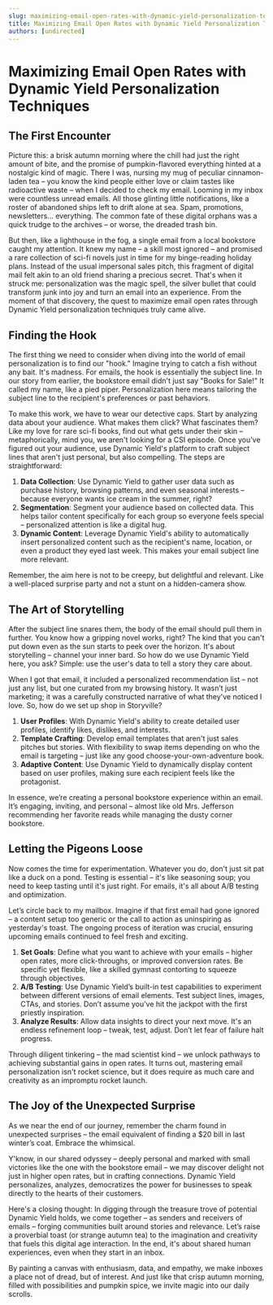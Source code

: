 ```yaml
---
slug: maximizing-email-open-rates-with-dynamic-yield-personalization-techniques
title: Maximizing Email Open Rates with Dynamic Yield Personalization Techniques
authors: [undirected]
---
```



# Maximizing Email Open Rates with Dynamic Yield Personalization Techniques

## The First Encounter

Picture this: a brisk autumn morning where the chill had just the right amount of bite, and the promise of pumpkin-flavored everything hinted at a nostalgic kind of magic. There I was, nursing my mug of peculiar cinnamon-laden tea – you know the kind people either love or claim tastes like radioactive waste – when I decided to check my email. Looming in my inbox were countless unread emails. All those glinting little notifications, like a roster of abandoned ships left to drift alone at sea. Spam, promotions, newsletters... everything. The common fate of these digital orphans was a quick trudge to the archives – or worse, the dreaded trash bin.

But then, like a lighthouse in the fog, a single email from a local bookstore caught my attention. It knew my name – a skill most ignored – and promised a rare collection of sci-fi novels just in time for my binge-reading holiday plans. Instead of the usual impersonal sales pitch, this fragment of digital mail felt akin to an old friend sharing a precious secret. That's when it struck me: personalization was the magic spell, the silver bullet that could transform junk into joy and turn an email into an experience. From the moment of that discovery, the quest to maximize email open rates through Dynamic Yield personalization techniques truly came alive.

## Finding the Hook

The first thing we need to consider when diving into the world of email personalization is to find our "hook." Imagine trying to catch a fish without any bait. It's madness. For emails, the hook is essentially the subject line. In our story from earlier, the bookstore email didn't just say "Books for Sale!" It called my name, like a pied piper. Personalization here means tailoring the subject line to the recipient's preferences or past behaviors. 

To make this work, we have to wear our detective caps. Start by analyzing data about your audience. What makes them click? What fascinates them? Like my love for rare sci-fi books, find out what gets under their skin – metaphorically, mind you, we aren't looking for a CSI episode. Once you've figured out your audience, use Dynamic Yield's platform to craft subject lines that aren't just personal, but also compelling. The steps are straightforward:

1. **Data Collection**: Use Dynamic Yield to gather user data such as purchase history, browsing patterns, and even seasonal interests – because everyone wants ice cream in the summer, right?
2. **Segmentation**: Segment your audience based on collected data. This helps tailor content specifically for each group so everyone feels special – personalized attention is like a digital hug. 
3. **Dynamic Content**: Leverage Dynamic Yield's ability to automatically insert personalized content such as the recipient's name, location, or even a product they eyed last week. This makes your email subject line more relevant.

Remember, the aim here is not to be creepy, but delightful and relevant. Like a well-placed surprise party and not a stunt on a hidden-camera show.

## The Art of Storytelling

After the subject line snares them, the body of the email should pull them in further. You know how a gripping novel works, right? The kind that you can't put down even as the sun starts to peek over the horizon. It's about storytelling – channel your inner bard. So how do we use Dynamic Yield here, you ask? Simple: use the user's data to tell a story they care about.

When I got that email, it included a personalized recommendation list – not just any list, but one curated from my browsing history. It wasn’t just marketing; it was a carefully constructed narrative of what they've noticed I love. So, how do we set up shop in Storyville?

1. **User Profiles**: With Dynamic Yield's ability to create detailed user profiles, identify likes, dislikes, and interests.
2. **Template Crafting**: Develop email templates that aren't just sales pitches but stories. With flexibility to swap items depending on who the email is targeting – just like any good choose-your-own-adventure book.
3. **Adaptive Content**: Use Dynamic Yield to dynamically display content based on user profiles, making sure each recipient feels like the protagonist.

In essence, we’re creating a personal bookstore experience within an email. It’s engaging, inviting, and personal – almost like old Mrs. Jefferson recommending her favorite reads while managing the dusty corner bookstore.

## Letting the Pigeons Loose

Now comes the time for experimentation. Whatever you do, don't just sit pat like a duck on a pond. Testing is essential – it's like seasoning soup; you need to keep tasting until it's just right. For emails, it's all about A/B testing and optimization.

Let’s circle back to my mailbox. Imagine if that first email had gone ignored – a content setup too generic or the call to action as uninspiring as yesterday's toast. The ongoing process of iteration was crucial, ensuring upcoming emails continued to feel fresh and exciting.

1. **Set Goals**: Define what you want to achieve with your emails – higher open rates, more click-throughs, or improved conversion rates. Be specific yet flexible, like a skilled gymnast contorting to squeeze through objectives.
2. **A/B Testing**: Use Dynamic Yield’s built-in test capabilities to experiment between different versions of email elements. Test subject lines, images, CTAs, and stories. Don’t assume you’ve hit the jackpot with the first priestly inspiration.
3. **Analyze Results**: Allow data insights to direct your next move. It's an endless refinement loop – tweak, test, adjust. Don’t let fear of failure halt progress.

Through diligent tinkering – the mad scientist kind – we unlock pathways to achieving substantial gains in open rates. It turns out, mastering email personalization isn't rocket science, but it does require as much care and creativity as an impromptu rocket launch.

## The Joy of the Unexpected Surprise

As we near the end of our journey, remember the charm found in unexpected surprises – the email equivalent of finding a $20 bill in last winter’s coat. Embrace the whimsical.

Y'know, in our shared odyssey – deeply personal and marked with small victories like the one with the bookstore email – we may discover delight not just in higher open rates, but in crafting connections. Dynamic Yield personalizes, analyzes, democratizes the power for businesses to speak directly to the hearts of their customers.

Here's a closing thought: In digging through the treasure trove of potential Dynamic Yield holds, we come together – as senders and receivers of emails – forging communities built around stories and relevance. Let’s raise a proverbial toast (or strange autumn tea) to the imagination and creativity that fuels this digital age interaction. In the end, it's about shared human experiences, even when they start in an inbox.

By painting a canvas with enthusiasm, data, and empathy, we make inboxes a place not of dread, but of interest. And just like that crisp autumn morning, filled with possibilities and pumpkin spice, we invite magic into our daily scrolls.